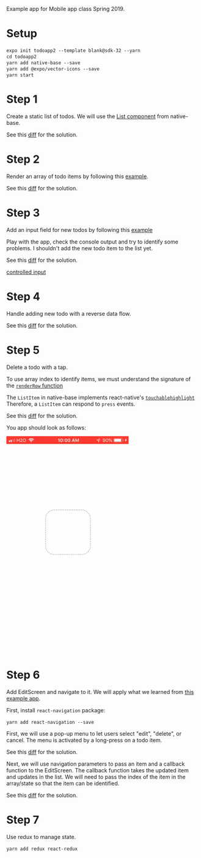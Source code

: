 Example app for Mobile app class Spring 2019.

# Setup
```
expo init todoapp2 --template blank@sdk-32 --yarn
cd todoapp2
yarn add native-base --save
yarn add @expo/vector-icons --save
yarn start

```
# Step 1
Create a static list of todos. We will use the
[List component](http://docs.nativebase.io/Components.html#list-def-headref)
from native-base.

See this [diff](https://github.com/lubaochuan/todoapp2/commit/bc21e7e8166aa675087e6cada171b6cc2b2d91e2)
for the solution.

# Step 2
Render an array of todo items by following this
[example](https://github.com/GeekyAnts/NativeBase-KitchenSink/blob/master/src/screens/list/basic-list.js).

See this [diff](https://github.com/lubaochuan/todoapp2/commit/6fdeb37a1c9b1ed5195475374225dca6125a0863)
for the solution.

# Step 3
Add an input field for new todos by following this
[example](http://www.reactnativeexpress.com/data_component_state)

Play with the app, check the console output and try to identify some problems.
I shouldn't add the new todo item to the list yet.

See this [diff](https://github.com/lubaochuan/todoapp2/commit/7c22705de17b8b25d5ebd0015f316a6cc55a3e87?diff=split) for the solution.

[controlled input](https://learn.freecodecamp.org/front-end-libraries/react/create-a-controlled-input)

# Step 4
Handle adding new todo with a reverse data flow.

See this [diff](https://github.com/lubaochuan/todoapp2/commit/e89fbcb5cb1b4d3914797d887aa9a259a03e50ab) for the solution.

# Step 5
Delete a todo with a tap.

To use array index to identify items, we must understand the signature of
the [`renderRow` function](http://facebook.github.io/react-native/docs/listview.html#renderrow)

The `ListItem` in native-base implements react-native's [`touchablehighlight`](https://facebook.github.io/react-native/docs/touchablehighlight.html)
Therefore, a `ListItem` can respond to `press` events.

See this [diff](https://github.com/lubaochuan/todoapp2/commit/19455ed1bf539a1c196514c455061cad258cebee) for the solution.

You app should look as follows:

![demo video](./images/add_delete.gif)

# Step 6
Add EditScreen and navigate to it. We will apply what we learned from
[this example app](https://github.com/lubaochuan/react-navigation).

First, install `react-navigation` package:
```
yarn add react-navigation --save
```

First, we will use a pop-up menu to let users select "edit", "delete", or cancel.
The menu is activated by a long-press on a todo item.

See this [diff](https://github.com/lubaochuan/todoapp2/commit/00072ada9332ab11370534fa47ea2e671ead6f10) for the solution.

Next, we will use navigation parameters to pass an item and a callback function
to the EditScreen. The callback function takes the updated item and updates in
the list. We will need to pass the index of the item in the array/state so that
the item can be identified.

See this [diff](https://github.com/lubaochuan/todoapp2/commit/550226ad451bd54f688c14ca4dca508c2c338771) for the solution.

# Step 7
Use redux to manage state.
```
yarn add redux react-redux
```
